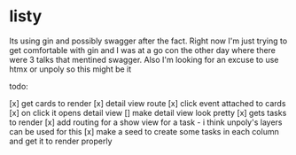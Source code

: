 # listy

Its using gin and possibly swagger after the fact. Right now I'm just trying to get comfortable with gin and I was at a go con the other day where there were 3 talks that mentined swagger. Also I'm looking for an excuse to use htmx or unpoly so this might be it



todo:

[x] get cards to render
[x] detail view route
[x] click event attached to cards
[x] on click it opens detail view
[] make detail view look pretty
[x] gets tasks to render
[x] add routing for a show view for a task - i think unpoly's layers can be used for this
[x] make a seed to create some tasks in each column and get it to render properly
